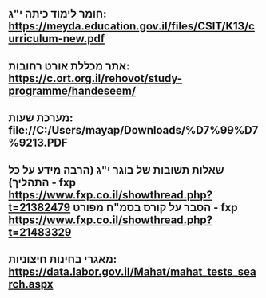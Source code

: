 **חומר לימוד כיתה י"ג:**
https://meyda.education.gov.il/files/CSIT/K13/curriculum-new.pdf
--------------------------------------------------------------------------
**אתר מכללת אורט רחובות**: 
https://c.ort.org.il/rehovot/study-programme/handeseem/
--------------------------------------------------------------------------
**מערכת שעות:**
file://C:/Users/mayap/Downloads/%D7%99%D7%9213.PDF
--------------------------------------------------------------------------
שאלות תשובות של בוגר י"ג (הרבה מידע על כל התהליך) - fxp
https://www.fxp.co.il/showthread.php?t=21382479
הסבר על קורס בסמ"ח מפורט - fxp
https://www.fxp.co.il/showthread.php?t=21483329
---
מאגרי בחינות חיצוניות:
https://data.labor.gov.il/Mahat/mahat_tests_search.aspx
---
